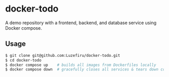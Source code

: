 # docker-todo

A demo repository with a frontend, backend, and database service using Docker compose.

## Usage

```bash
$ git clone git@github.com:Luzefiru/docker-todo.git
$ cd docker-todo
$ docker compose up    # builds all images from Dockerfiles locally
$ docker compose down  # gracefully closes all services & tears down containers
```
